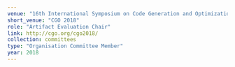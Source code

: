 ```yaml
---
venue: "16th International Symposium on Code Generation and Optimization"
short_venue: "CGO 2018"
role: "Artifact Evaluation Chair"
link: http://cgo.org/cgo2018/
collection: committees
type: "Organisation Committee Member"
year: 2018
---
```

